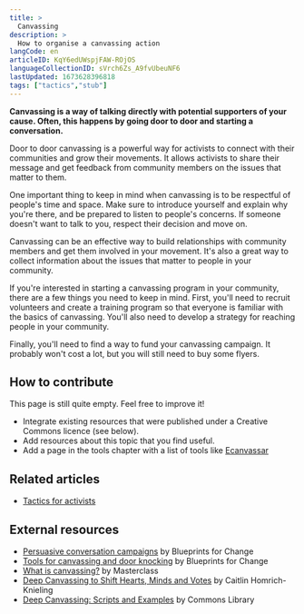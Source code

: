 ```yaml
---
title: >
  Canvassing
description: >
  How to organise a canvassing action
langCode: en
articleID: KqY6edUWspjFAW-ROjOS
languageCollectionID: sVrch6Zs_A9fvUbeuNF6
lastUpdated: 1673628396818
tags: ["tactics","stub"]
---
```


**Canvassing is a way of talking directly with potential supporters of your cause. Often, this happens by going door to door and starting a conversation.**

Door to door canvassing is a powerful way for activists to connect with their communities and grow their movements. It allows activists to share their message and get feedback from community members on the issues that matter to them.

One important thing to keep in mind when canvassing is to be respectful of people's time and space. Make sure to introduce yourself and explain why you're there, and be prepared to listen to people's concerns. If someone doesn't want to talk to you, respect their decision and move on.

Canvassing can be an effective way to build relationships with community members and get them involved in your movement. It's also a great way to collect information about the issues that matter to people in your community.

If you're interested in starting a canvassing program in your community, there are a few things you need to keep in mind. First, you'll need to recruit volunteers and create a training program so that everyone is familiar with the basics of canvassing. You'll also need to develop a strategy for reaching people in your community.

Finally, you'll need to find a way to fund your canvassing campaign. It probably won't cost a lot, but you will still need to buy some flyers.

## How to contribute

This page is still quite empty. Feel free to improve it!

-   Integrate existing resources that were published under a Creative Commons licence (see below).
-   Add resources about this topic that you find useful.
-   Add a page in the tools chapter with a list of tools like [Ecanvassar](https://www.ecanvasser.com/)

## Related articles

-   [Tactics for activists](/tactics)

## External resources

-   [Persuasive conversation campaigns](https://blueprintsfc.org/guide/persuasive-conversation-campaigns/) by Blueprints for Change
-   [Tools for canvassing and door knocking](https://blueprintsfc.org/guide/canvassing-and-door-knocking-tools-roundup/) by Blueprints for Change
-   [What is canvassing?](https://www.masterclass.com/articles/what-is-canvassing-learn-about-the-campaign-technique#how-does-canvassing-work) by Masterclass
-   [Deep Canvassing to Shift Hearts, Minds and Votes](https://commonslibrary.org/deep-canvassing-to-shift-hearts-mind-and-votes/) by Caitlin Homrich-Knieling
-   [Deep Canvassing: Scripts and Examples](https://commonslibrary.org/deep-canvassing-scripts-and-examples/) by Commons Library